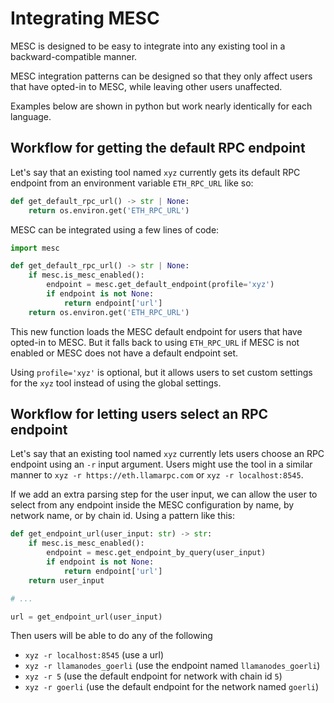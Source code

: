 # Integrating MESC

MESC is designed to be easy to integrate into any existing tool in a backward-compatible manner.

MESC integration patterns can be designed so that they only affect users that have opted-in to MESC, while leaving other users unaffected.

Examples below are shown in python but work nearly identically for each language.

## Workflow for getting the default RPC endpoint

Let's say that an existing tool named `xyz` currently gets its default RPC endpoint from an environment variable `ETH_RPC_URL` like so:

```python
def get_default_rpc_url() -> str | None:
    return os.environ.get('ETH_RPC_URL')
```

MESC can be integrated using a few lines of code:

```python
import mesc

def get_default_rpc_url() -> str | None:
    if mesc.is_mesc_enabled():
        endpoint = mesc.get_default_endpoint(profile='xyz')
        if endpoint is not None:
            return endpoint['url']
    return os.environ.get('ETH_RPC_URL')
```

This new function loads the MESC default endpoint for users that have opted-in to MESC. But it falls back to using `ETH_RPC_URL` if MESC is not enabled or MESC does not have a default endpoint set.

Using `profile='xyz'` is optional, but it allows users to set custom settings for the `xyz` tool instead of using the global settings.

## Workflow for letting users select an RPC endpoint

Let's say that an existing tool named `xyz` currently lets users choose an RPC endpoint using an `-r` input argument. Users might use the tool in a similar manner to `xyz -r https://eth.llamarpc.com` or `xyz -r localhost:8545`.

If we add an extra parsing step for the user input, we can allow the user to select from any endpoint inside the MESC configuration by name, by network name, or by chain id. Using a pattern like this:

```python
def get_endpoint_url(user_input: str) -> str:
    if mesc.is_mesc_enabled():
        endpoint = mesc.get_endpoint_by_query(user_input)
        if endpoint is not None:
            return endpoint['url']
    return user_input

# ...

url = get_endpoint_url(user_input)
```

Then users will be able to do any of the following

- `xyz -r localhost:8545` (use a url)
- `xyz -r llamanodes_goerli` (use the endpoint named `llamanodes_goerli`)
- `xyz -r 5` (use the default endpoint for network with chain id `5`)
- `xyz -r goerli` (use the default endpoint for the network named `goerli`)

